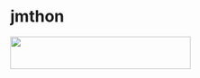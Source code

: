 # jmthon

<p align="left"><a href="https://heroku.com/deploy?template=https://github.com/ffuufdrt765fhhh/roz"> <img src="https://img.shields.io/badge/Deploy%20To%20Heroku-purple?style=for-the-badge&logo=heroku" width="320" height="58.45"/></a></p>
